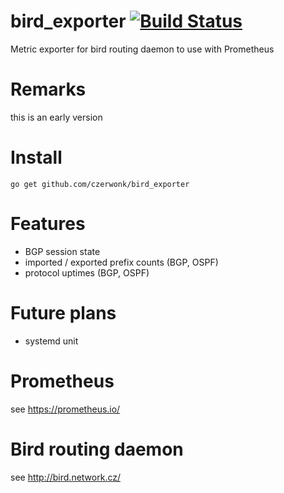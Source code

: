 # bird_exporter [![Build Status](https://travis-ci.org/czerwonk/bird_exporter.svg)][travis]
Metric exporter for bird routing daemon to use with Prometheus

# Remarks
this is an early version

# Install
```
go get github.com/czerwonk/bird_exporter
```

# Features
* BGP session state
* imported / exported prefix counts (BGP, OSPF)
* protocol uptimes (BGP, OSPF)

# Future plans
* systemd unit

# Prometheus
see https://prometheus.io/

# Bird routing daemon
see http://bird.network.cz/

[travis]: https://travis-ci.org/czerwonk/bird_exporter
